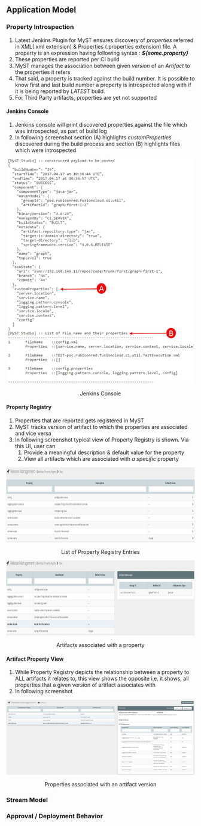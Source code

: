 ## Application Model

### Property Introspection

1. Latest Jenkins Plugin for MyST ensures discovery of *properties* referred in XML(.xml extension) & Properties (.properties extension) file. A property is an expression having following syntax : ***${some.property}***
2. These properties are reported per CI build
3. MyST manages the association between given *version* of an *Artifact* to the properties it refers
4. That said, a property is tracked against the build number. It is possible to know first and last build number a property is introspected along with if it is being reported by *LATEST* build. 
5. For Third Party artifacts, properties are yet not supported

#### Jenkins Console

1. Jenkins console will print discovered properties against the file which was introspected, as part of build log
2. In following screenshot section (A) highlights *customProperties* discovered during the build process and section (B) highlights files which were introspected 
<p align="center">
  <img src="https://github.com/soumyakbhattacharyya/application-model-featureset/blob/master/jenkins-console.jpg" width="500" height="600"/>
  <p align="center">Jenkins Console</p>
</p>  


#### Property Registry

1. Properties that are reported gets registered in MyST
2. MyST tracks version of artifact to which the properties are associated and vice versa
3. In following screenshot typical view of Property Registry is shown. Via this UI, user can
	1. Provide a meaningful description & default value for the property
	2. View all artifacts which are associated with *a specific* property 
<p align="center">
  <img src="https://github.com/soumyakbhattacharyya/application-model-featureset/blob/master/property-registry-list-view.jpg" width="800" height="200"/>
  <p align="center">List of Property Registry Entries</p>
</p>
<p align="center">
  <img src="https://github.com/soumyakbhattacharyya/application-model-featureset/blob/master/property-registry-artifact-view.jpg" width="800" height="200"/>
  <p align="center">Artifacts associated with a property</p>
</p>

#### Artifact Property View

1. While Property Registry depicts the relationship between a property to ALL artifacts it relates to, this view shows the opposite i.e. it shows, all properties that a given version of artifact associates with 
2. In following screenshot 
<p align="center">
  <img src="https://github.com/soumyakbhattacharyya/application-model-featureset/blob/master/artifact-properties-view.jpg" width="800" height="200"/>
  <p align="center">Properties associated with an artifact version</p>
</p>

### Stream Model

### Approval / Deployment Behavior
